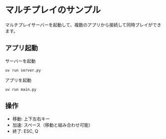 # マルチプレイのサンプル

マルチプレイサーバーを起動して、複数のアプリから接続して同時プレイができます。

## アプリ起動

サーバーを起動

```shell
uv run server.py
```

アプリを起動

```shell
uv run main.py
```

## 操作

- 移動: 上下左右キー
- 加速: スペース（移動と組み合わせ可能）
- 終了: ESC, Q

